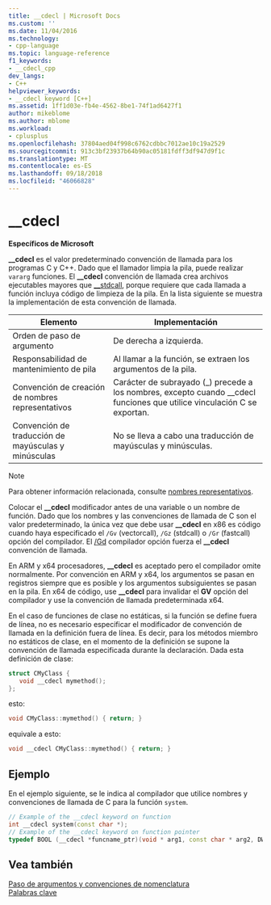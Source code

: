 ```yaml
---
title: __cdecl | Microsoft Docs
ms.custom: ''
ms.date: 11/04/2016
ms.technology:
- cpp-language
ms.topic: language-reference
f1_keywords:
- __cdecl_cpp
dev_langs:
- C++
helpviewer_keywords:
- __cdecl keyword [C++]
ms.assetid: 1ff1d03e-fb4e-4562-8be1-74f1ad6427f1
author: mikeblome
ms.author: mblome
ms.workload:
- cplusplus
ms.openlocfilehash: 37804aed04f998c6762cdbbc7012ae10c19a2529
ms.sourcegitcommit: 913c3bf23937b64b90ac05181fdff3df947d9f1c
ms.translationtype: MT
ms.contentlocale: es-ES
ms.lasthandoff: 09/18/2018
ms.locfileid: "46066828"
---
```

# <a name="cdecl"></a>__cdecl

**Específicos de Microsoft**

**__cdecl** es el valor predeterminado convención de llamada para los programas C y C++. Dado que el llamador limpia la pila, puede realizar `vararg` funciones. El **__cdecl** convención de llamada crea archivos ejecutables mayores que [__stdcall](../cpp/stdcall.md), porque requiere que cada llamada a función incluya código de limpieza de la pila. En la lista siguiente se muestra la implementación de esta convención de llamada.

|Elemento|Implementación|
|-------------|--------------------|
|Orden de paso de argumento|De derecha a izquierda.|
|Responsabilidad de mantenimiento de pila|Al llamar a la función, se extraen los argumentos de la pila.|
|Convención de creación de nombres representativos|Carácter de subrayado (_) precede a los nombres, excepto cuando \__cdecl funciones que utilice vinculación C se exportan.|
|Convención de traducción de mayúsculas y minúsculas|No se lleva a cabo una traducción de mayúsculas y minúsculas.|

> [!NOTE]
>  Para obtener información relacionada, consulte [nombres representativos](../build/reference/decorated-names.md).

Colocar el **__cdecl** modificador antes de una variable o un nombre de función. Dado que los nombres y las convenciones de llamada de C son el valor predeterminado, la única vez que debe usar **__cdecl** en x86 es código cuando haya especificado el `/Gv` (vectorcall), `/Gz` (stdcall) o `/Gr` (fastcall) opción del compilador. El [/Gd](../build/reference/gd-gr-gv-gz-calling-convention.md) compilador opción fuerza el **__cdecl** convención de llamada.

En ARM y x64 procesadores, **__cdecl** es aceptado pero el compilador omite normalmente. Por convención en ARM y x64, los argumentos se pasan en registros siempre que es posible y los argumentos subsiguientes se pasan en la pila. En x64 de código, use **__cdecl** para invalidar el **GV** opción del compilador y use la convención de llamada predeterminada x64.

En el caso de funciones de clase no estáticas, si la función se define fuera de línea, no es necesario especificar el modificador de convención de llamada en la definición fuera de línea. Es decir, para los métodos miembro no estáticos de clase, en el momento de la definición se supone la convención de llamada especificada durante la declaración. Dada esta definición de clase:

```cpp
struct CMyClass {
   void __cdecl mymethod();
};
```

esto:

```cpp
void CMyClass::mymethod() { return; }
```

equivale a esto:

```cpp
void __cdecl CMyClass::mymethod() { return; }
```

## <a name="example"></a>Ejemplo

En el ejemplo siguiente, se le indica al compilador que utilice nombres y convenciones de llamada de C para la función `system`.

```cpp
// Example of the __cdecl keyword on function
int __cdecl system(const char *);
// Example of the __cdecl keyword on function pointer
typedef BOOL (__cdecl *funcname_ptr)(void * arg1, const char * arg2, DWORD flags, ...);
```

## <a name="see-also"></a>Vea también

[Paso de argumentos y convenciones de nomenclatura](../cpp/argument-passing-and-naming-conventions.md)<br/>
[Palabras clave](../cpp/keywords-cpp.md)